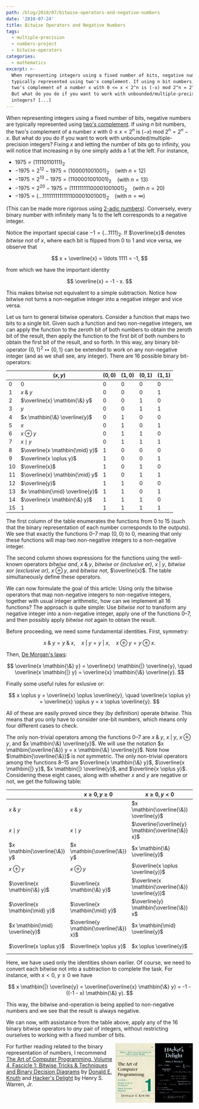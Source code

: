 ```yaml
---
path: /blog/2010/07/bitwise-operators-and-negative-numbers
date: '2010-07-24'
title: Bitwise Operators and Negative Numbers
tags:
  - multiple-precision
  - numbers-project
  - bitwise-operators
categories:
  - mathematics
excerpt: >-
  When representing integers using a fixed number of bits, negative numbers are
  typically represented using two's complement. If using n bit numbers, the
  two's complement of a number x with 0 <= x < 2^n is (-x) mod 2^n = 2^n - x.
  But what do you do if you want to work with unbounded/multiple-precision
  integers? [...]
---
```

When representing integers using a fixed number of bits, negative numbers are typically represented using [two's complement](http://en.wikipedia.org/wiki/Two's_complement). If using $n$ bit numbers, the two's complement of a number $x$ with $0 \leq x < 2^n$ is $(-x) \mathbin{\text{mod}} 2^n = 2^n - x$. But what do you do if you want to work with unbounded/multiple-precision integers? Fixing $x$ and letting the number of bits go to infinity, you will notice that increasing $n$ by one simply adds a 1 at the left. For instance,

*   $1975 = (11110110111)_2$
*   $-1975 = 2^{12} - 1975 = (100001001001)_2$ &nbsp;&nbsp; (with $n=12$)
*   $-1975 = 2^{13} - 1975 = (1100001001001)_2$ &nbsp;&nbsp; (with $n=13$)
*   $-1975 = 2^{20} - 1975 = (11111111100001001001)_2$ &nbsp;&nbsp; (with $n=20$)
*   $-1975 = (\ldots 1111111111111100001001001)_2$ &nbsp;&nbsp; (with $n=\infty$)

(This can be made more rigorous using [2-adic numbers](http://en.wikipedia.org/wiki/P-adic)). Conversely, every binary number with infinitely many 1s to the left corresponds to a negative integer.

Notice the important special case $-1 = (\ldots 1111)_2$. If $\overline{x}$ denotes *bitwise not* of $x$, where each bit is flipped from $0$ to $1$ and vice versa, we observe that

$$
x + \overline{x} = \ldots 1111 = -1,
$$

from which we have the important identity

$$
\overline{x} = -1 - x.
$$

This makes bitwise not equivalent to a simple subtraction. Notice how bitwise not turns a non-negative integer into a negative integer and vice versa.

Let us turn to general bitwise operators. Consider a function that maps two bits to a single bit. Given such a function and two non-negative integers, we can apply the function to the zeroth bit of both numbers to obtain the zeroth bit of the result, then apply the function to the first bit of both numbers to obtain the first bit of the result, and so forth. In this way, any binary bit-operator $\{0,1\}^2 \mapsto \{0,1\}$ can be extended to work on any non-negative integer (and as we shall see, any integer). There are 16 possible binary bit-operators:

|     | $(x, y)$                        | $(0, 0)$ | $(1, 0)$ | $(0, 1)$ | $(1, 1)$ |
| --- | ------------------------------- | -------- | -------- | -------- | -------- |
|  0  | $0$                             | $0$      | $0$      | $0$      | $0$      |
|  1  | $x \mathbin{\&} y$              | $0$      | $0$      | $0$      | $1$      |
|  2  | $\overline{x} \mathbin{\&} y$   | $0$      | $0$      | $1$      | $0$      |
|  3  | $y$                             | $0$      | $0$      | $1$      | $1$      |
|  4  | $x \mathbin{\&} \overline{y}$   | $0$      | $1$      | $0$      | $0$      |
|  5  | $x$                             | $0$      | $1$      | $0$      | $1$      |
|  6  | $x \oplus y$                    | $0$      | $1$      | $1$      | $0$      |
|  7  | $x \mathbin{\mid} y$            | $0$      | $1$      | $1$      | $1$      |
|  8  | $\overline{x \mathbin{\mid} y}$ | $1$      | $0$      | $0$      | $0$      |
|  9  | $\overline{x \oplus y}$         | $1$      | $0$      | $0$      | $1$      |
| 10  | $\overline{x}$                  | $1$      | $0$      | $1$      | $0$      |
| 11  | $\overline{x} \mathbin{\mid} y$ | $1$      | $0$      | $1$      | $1$      |
| 12  | $\overline{y}$                  | $1$      | $1$      | $0$      | $0$      |
| 13  | $x \mathbin{\mid} \overline{y}$ | $1$      | $1$      | $0$      | $1$      |
| 14  | $\overline{x \mathbin{\&} y}$   | $1$      | $1$      | $1$      | $0$      |
| 15  | $1$                             | $1$      | $1$      | $1$      | $1$      |

The first column of the table enumerates the functions from 0 to 15 (such that the binary representation of each number corresponds to the outputs). We see that exactly the functions 0&ndash;7 map $(0,0)$ to $0$, meaning that only these functions will map two non-negative integers to a non-negative integer.

The second column shows expressions for the functions using the well-known operators *bitwise and*, $x \mathbin{\&} y$, *bitwise or (inclusive or)*, $x \mathbin{|} y$, *bitwise xor (exclusive or)*, $x \oplus y$, and *bitwise not*, $\overline{x}$. The table simultaneously define these operators.

We can now formulate the goal of this article: Using only the bitwise operators that map non-negative integers to non-negative integers, together with usual integer arithmetic, how can we implement all 16 functions? The approach is quite simple: Use *bitwise not* to transform any negative integer into a non-negative integer, apply one of the functions 0&ndash;7, and then possibly apply *bitwise not* again to obtain the result.

Before proceeding, we need some fundamental identities. First, symmetry:

$$
x \mathbin{\&} y = y \mathbin{\&} x, \quad x \mathbin{|} y = y \mathbin{|} x, \quad x \oplus y = y \oplus x.
$$

Then, [De Morgan's laws](http://en.wikipedia.org/wiki/De_Morgan's_laws):

$$
\overline{x \mathbin{\&} y} = \overline{x} \mathbin{|} \overline{y}, \quad \overline{x \mathbin{|} y} = \overline{x} \mathbin{\&} \overline{y}.
$$

Finally some useful rules for exlusive or:

$$
x \oplus y = \overline{x} \oplus \overline{y}, \quad \overline{x \oplus y} = \overline{x} \oplus y = x \oplus \overline{y}.
$$

All of these are easily proved since they (by definition) operate *bitwise*. This means that you only have to consider one-bit numbers, which means only four different cases to check.

The only non-trivial operators among the functions 0&ndash;7 are $x \mathbin{\&} y$, $x \mathbin{|} y$, $x \oplus y$, and $x \mathbin{\&} \overline{y}$. We will use the notation $x \mathbin{\overline{\&}} y = x \mathbin{\&} \overline{y}$. Note how $\mathbin{\overline{\&}}$ is *not* symmetric. The only non-trivial operators among the functions 8&ndash;15 are $\overline{x \mathbin{\&} y}$, $\overline{x \mathbin{|} y}$, $x \mathbin{|} \overline{y}$, and $\overline{x \oplus y}$. Considering these eight cases, along with whether $x$ and $y$ are negative or not, we get the following table:

|     | $x \geq 0, y \geq 0$ | $x \geq 0, y < 0$ | $x < 0, y \geq 0$ | $x < 0, y < 0$ |
| --- | ---------------------- | ------------------- | ------------------- | ---------------- |
| $x \mathbin{\&} y$ | $x \mathbin{\&} y$ | $x \mathbin{\overline{\&}} \overline{y}$ | $y \mathbin{\overline{\&}} \overline{x}$ | $\overline{\overline{x} \mathbin{\mid} \overline{y}}$ |
| $x \mathbin{\mid} y$ | $x \mathbin{\mid} y$ | $\overline{\overline{y} \mathbin{\overline{\&}} x}$ | $\overline{\overline{x} \mathbin{\overline{\&}} y}$ | $\overline{\overline{x} \mathbin{\&} \overline{y}}$ |
| $x \mathbin{\overline{\&}} y$ | $x \mathbin{\overline{\&}} y$ | $x \mathbin{\&} \overline{y}$ | $\overline{\overline{x} \mathbin{\mid} y}$ | $\overline{y} \mathbin{\overline{\&}} \overline{x}$ |
| $x \oplus y$ | $x \oplus y$ | $\overline{x \oplus \overline{y}}$ | $\overline{\overline{x} \oplus y}$ | $\overline{x} \oplus \overline{y}$ |
| $\overline{x \mathbin{\&} y}$ | $\overline{x \mathbin{\&} y}$ | $\overline{x \mathbin{\overline{\&}} \overline{y}}$ | $\overline{y \mathbin{\overline{\&}} \overline{x}}$ | $\overline{x} \mathbin{\mid} \overline{y}$ |
| $\overline{x \mathbin{\mid} y}$ | $\overline{x \mathbin{\mid} y}$ | $\overline{y} \mathbin{\overline{\&}} x$ | $\overline{x} \mathbin{\overline{\&}} y$ | $\overline{x} \mathbin{\&} \overline{y}$ |
| $x \mathbin{\mid} \overline{y}$ | $\overline{y \mathbin{\overline{\&}} x}$ | $x \mathbin{\mid} \overline{y}$ | $\overline{\overline{x} \mathbin{\&} y}$ | $\overline{\overline{x} \mathbin{\overline{\&}} \overline{y}}$ |
| $\overline{x \oplus y}$ | $\overline{x \oplus y}$ | $x \oplus \overline{y}$ | $\overline{x} \oplus y$ | $\overline{\overline{x} \oplus \overline{y}}$ |

Here, we have used only the identities shown earlier. Of course, we need to convert each bitwise not into a subtraction to complete the task. For instance, with $x < 0$, $y \geq 0$ we have

$$
x \mathbin{|} \overline{y} = \overline{\overline{x} \mathbin{\&} y} = -1 - ((-1 - x) \mathbin{\&} y).
$$

This way, the bitwise and-operation is being applied to non-negative numbers and we see that the result is always negative.

We can now, with assistance from the table above, apply any of the 16 binary bitwise operators to *any* pair of integers, without restricting ourselves to working with a fixed number of bits.

<div style="float:right"><a href="https://en.wikipedia.org/wiki/Special:BookSources/0201914654"><img src="/media/books/hackers-delight.jpg" alt=""></a></div>
<div style="float:right"><a href="https://en.wikipedia.org/wiki/Special:BookSources/0321580508"><img src="/media/books/taocp4f1.jpg" alt=""></a></div>

For further reading related to the binary representation of numbers, I recommend [The Art of Computer Programming, Volume 4, Fascicle 1: Bitwise Tricks &amp; Techniques and Binary Decision Diagrams](https://en.wikipedia.org/wiki/Special:BookSources/0321580508) by [Donald E. Knuth](http://www-cs-faculty.stanford.edu/~knuth/) and [Hacker's Delight](https://en.wikipedia.org/wiki/Special:BookSources/0201914654) by Henry S. Warren, Jr.
